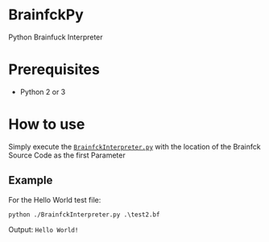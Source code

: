 # BrainfckPy
Python Brainfuck Interpreter

# Prerequisites

- Python 2 or 3

# How to use

Simply execute the [`BrainfckInterpreter.py`](/BrainfckInterpreter.py) with the location of the Brainfck Source Code as the first Parameter

## Example

For the Hello World test file:

`python ./BrainfckInterpreter.py .\test2.bf`

Output:
`Hello World!`
